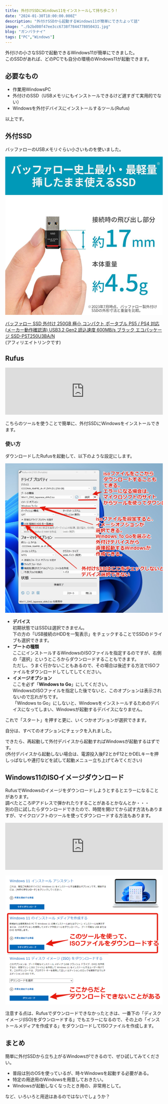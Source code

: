 ```yaml
---
title: 外付けSSDにWindows11をインストールして持ち歩こう！
date: "2024-01-30T18:00:00.000Z"
description: "外付けSSDから起動するWindows11が簡単にできたよって話"
image: "./b2bd08f47ee3cc6738f7844778050431.jpg"
blog: "ガンバラナイ"
tags: ["PC","Windows"]
---
```

外付けの小さなSSDで起動できるWindows11が簡単にできました。  
このSSDがあれば、どのPCでも自分の環境のWindows11が起動できます。

## 必要なもの

* 作業用WindowsPC
* 外付けのSSD（USBメモリにもインストールできるけど遅すぎて実用的でない）
* Windowsを外付デバイスにインストールするツール(Rufus)

以上です。

## 外付SSD

バッファローのUSBメモリぐらい小さいものを使いました。  

![](61hKHKFgOmL._AC_SL1000_.jpg)  

[バッファロー SSD 外付け 250GB 極小 コンパクト ポータブル PS5 / PS4 対応 (メーカー動作確認済) USB3.2 Gen2 読込速度 600MB/s ブラック エコパッケージ SSD-PST250U3BA/N](https://amzn.to/42k5yu3)  
(アフィリエイトリンクです)


## Rufus

<iframe title="Rufus - 起動可能なUSBドライブを簡単に作成できます" src="https://hatenablog-parts.com/embed?url=https://rufus.ie/ja/" style="width:100%;height:150px; max-width:600px; margin-left:auto; margin-right:auto;" frameborder="0" scrolling="no" loading="lazy"></iframe>

こちらのツールを使うことで簡単に、外付SSDにWindowsをインストールできます。

### 使い方

ダウンロードしたRufusを起動して、以下のような設定にします。

![](794503596a95b3781a95dac738c3d385.jpg)

* **デバイス**  
    初期状態ではSSDは選択できません。   
    下の方の「USB接続のHDDを一覧表示」をチェックすることでSSDのドライブも選択できます。
* **ブートの種類**   
    ここにインストールするWindowsのISOファイルを指定するのですが、右側の「選択」というところからダウンロードすることもできます。  
    ただし、うまく行かないこともあるので、その場合は後述する方法でISOファイルをダウンロードしてしてしてください。
* **イメージオプション**  
    ここを必ず「**Windows to Go**」にしてください。  
    WindowsのISOファイルを指定した後でないと、このオプションは表示されないので忘れがちです。  
    「Windows to Go」にしないと、Windowsをインストールするためのデバイスになってしまい、Windowsが起動するデバイスになりません。

これで「スタート」を押すと更に、いくつかオプションが選択できます。

自分は、すべてのオプションにチェックを入れました。

できたら、再起動して外付デバイスから起動すればWindowsが起動するはずです。  
(外付デバイスから起動しない場合は、電源投入後F2とかF12とかDELキーを押しっぱなしや連打などを試して起動メニュー立ち上げてみてください)

## Windows11のISOイメージダウンロード
RufusでWindowsのイメージをダウンロードしようとするとエラーになることがあります。  
調べたところIPアドレスで弾かれたりすることがあるとかなんとか・・・  
別の日に試したらダウンロードできたので、時間を開けてから試す方法もありますが、マイクロソフトのツールを使ってダウンロードする方法もあります。

<iframe title="Windows 11 をダウンロードする" src="https://hatenablog-parts.com/embed?url=https://www.microsoft.com/ja-jp/software-download/windows11" style="width:100%;height:150px; max-width:600px; margin-left:auto; margin-right:auto;" frameborder="0" scrolling="no" loading="lazy"></iframe>

![](724a86fd18de0bdca541ee6437a1eefd.png)

注意する点は、Rufusでダウンロードできなかったときは、一番下の「ディスクイメージ(ISO)をダウンロードする」でもエラーになるので、その上の「インストールメディアを作成する」をダウンロードしてISOファイルを作成します。

## まとめ

簡単に外付SSDから立ち上がるWindowsができるので、ぜひ試してみてください。

* 普段は別のOSを使っているが、時々Windowsを起動する必要がある。
* 特定の用途用のWindowsを用意しておきたい。
* Windowsが起動しなくなったとき用の、非常用として。

など、いろいろと用途はあるのではないでしょうか？

